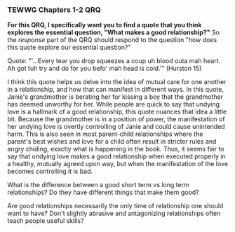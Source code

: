 ### TEWWG Chapters 1-2 QRQ

**For this QRQ, I specifically want you to find a quote that you think explores the essential question, "What makes a good relationship?"**  So the *response* part of the QRQ should respond to the question "how does this quote explore our essential question?"



Quote: "'...Every tear you drop squeezes a coup uh blood outa mah heart. Ah got tuh try and do for you befo' mah head is cold.'" (Hurston 15)



I think this quote helps us delve into the idea of mutual care for one another in a relationship, and how that can manifest in different ways. In this quote, Janie's grandmother is berating her for kissing a boy that the grandmother has deemed unworthy for her. While people are quick to say that undying love is a hallmark of a good relationship, this quote nuances that idea a little bit. Because the grandmother is in a position of power,  the manifestation of her undying love is overtly controlling of Janie and could cause unintended harm. This is also seen in most parent-child relationships where the parent's best wishes and love for a child often result in stricter rules and angry chiding, exactly what is happening in the book. Thus, it seems fair to say that undying love makes a good relationship when executed properly in a healthy, mutually agreed upon way, but when the manifestation of the love becomes controlling it is bad. 



What is the difference between a good short term vs long term relationships? Do they have different things that make them good?

Are good relationships necessarily the only time of relationship one should want to have? Don't slightly abrasive and antagonizing relationships often teach people useful skills? 



